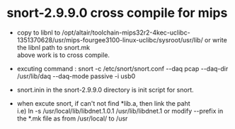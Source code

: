 # snort-2.9.9.0 cross compile for mips
- copy to libnl to /opt/altair/toolchain-mips32r2-4kec-uclibc-1351370628/usr/mips-fourgee3100-linux-uclibc/sysroot/usr/lib/
or write the libnl path to snort.mk  
  above work is to cross compile.  

- excuting command : snort -c /etc/snort/snort.conf  --daq pcap --daq-dir /usr/lib/daq --daq-mode passive -i usb0  

- snort.inin in the snort-2.9.9.0 directory is init script for snort.  

- when excute snort, if can't not find *lib.a, then link the paht  
  i.e) ln -s /usr/local/lib/libdnet.1.0.1 /usr/lib/libdnet.1
  or modify --prefix in the *.mk file as from /usr/local/ to /usr
